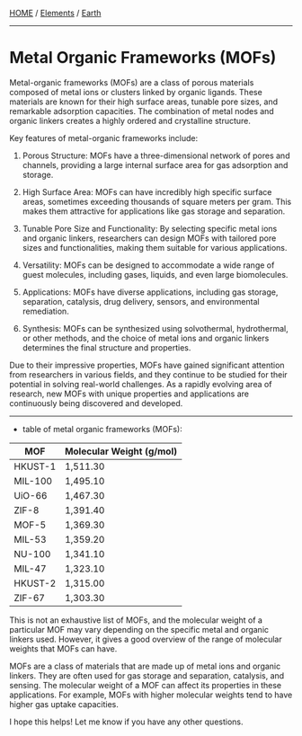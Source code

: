 [HOME](/README.md) / [Elements](/assets/docs/earth/elements/readme.md) / [Earth](/assets/docs/earth/readme.md)    

-------------------------------------  

# Metal Organic Frameworks (MOFs)   

Metal-organic frameworks (MOFs) are a class of porous materials composed of metal ions or clusters linked by organic ligands. These materials are known for their high surface areas, tunable pore sizes, and remarkable adsorption capacities. The combination of metal nodes and organic linkers creates a highly ordered and crystalline structure.

Key features of metal-organic frameworks include:

1. Porous Structure: MOFs have a three-dimensional network of pores and channels, providing a large internal surface area for gas adsorption and storage.

2. High Surface Area: MOFs can have incredibly high specific surface areas, sometimes exceeding thousands of square meters per gram. This makes them attractive for applications like gas storage and separation.

3. Tunable Pore Size and Functionality: By selecting specific metal ions and organic linkers, researchers can design MOFs with tailored pore sizes and functionalities, making them suitable for various applications.

4. Versatility: MOFs can be designed to accommodate a wide range of guest molecules, including gases, liquids, and even large biomolecules.

5. Applications: MOFs have diverse applications, including gas storage, separation, catalysis, drug delivery, sensors, and environmental remediation.

6. Synthesis: MOFs can be synthesized using solvothermal, hydrothermal, or other methods, and the choice of metal ions and organic linkers determines the final structure and properties.

Due to their impressive properties, MOFs have gained significant attention from researchers in various fields, and they continue to be studied for their potential in solving real-world challenges. As a rapidly evolving area of research, new MOFs with unique properties and applications are continuously being discovered and developed.

-------------------------------------    

- table of metal organic frameworks (MOFs):
  

| MOF | Molecular Weight (g/mol) |
|---|---|
| HKUST-1 | 1,511.30 |
| MIL-100 | 1,495.10 |
| UiO-66 | 1,467.30 |
| ZIF-8 | 1,391.40 |
| MOF-5 | 1,369.30 |
| MIL-53 | 1,359.20 |
| NU-100 | 1,341.10 |
| MIL-47 | 1,323.10 |
| HKUST-2 | 1,315.00 |
| ZIF-67 | 1,303.30 |

This is not an exhaustive list of MOFs, and the molecular weight of a particular MOF may vary depending on the specific metal and organic linkers used. However, it gives a good overview of the range of molecular weights that MOFs can have.

MOFs are a class of materials that are made up of metal ions and organic linkers. They are often used for gas storage and separation, catalysis, and sensing. The molecular weight of a MOF can affect its properties in these applications. For example, MOFs with higher molecular weights tend to have higher gas uptake capacities.

I hope this helps! Let me know if you have any other questions.
